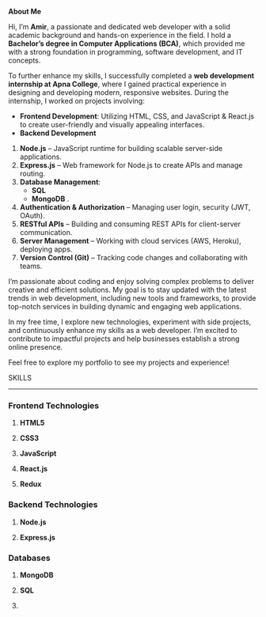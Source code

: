 **About Me**


Hi, I’m **Amir**, a passionate and dedicated web developer with a solid academic background and hands-on experience in the field. I hold a **Bachelor’s degree in Computer Applications (BCA)**, which provided me with a strong foundation in programming, software development, and IT concepts.  

To further enhance my skills, I successfully completed a **web development internship at Apna College**, where I gained practical experience in designing and developing modern, responsive websites. During the internship, I worked on projects involving:  
- **Frontend Development**: Utilizing HTML, CSS, and JavaScript & React.js to create user-friendly and visually appealing interfaces.
-  **Backend Development**

1. **Node.js** – JavaScript runtime for building scalable server-side applications.  
2. **Express.js** – Web framework for Node.js to create APIs and manage routing.  
3. **Database Management**:  
   - **SQL**
   - **MongoDB** .  
4. **Authentication & Authorization** – Managing user login, security (JWT, OAuth).  
5. **RESTful APIs** – Building and consuming REST APIs for client-server communication.  
6. **Server Management** – Working with cloud services (AWS, Heroku), deploying apps.  
7. **Version Control (Git)** – Tracking code changes and collaborating with teams.  



I’m passionate about coding and enjoy solving complex problems to deliver creative and efficient solutions. My goal is to stay updated with the latest trends in web development, including new tools and frameworks, to provide top-notch services in building dynamic and engaging web applications.  

In my free time, I explore new technologies, experiment with side projects, and continuously enhance my skills as a web developer. I’m excited to contribute to impactful projects and help businesses establish a strong online presence.  

Feel free to explore my portfolio to see my projects and experience!


SKILLS


---

### **Frontend Technologies**
1. **HTML5**  

2. **CSS3**  

3. **JavaScript**  

4. **React.js**  

5. **Redux**  

### **Backend Technologies**
1. **Node.js**  

2. **Express.js**  


### **Databases**


1. **MongoDB**

2.  **SQL**
3.  

   

